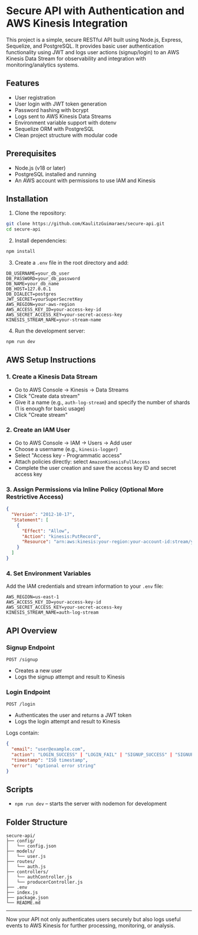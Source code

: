 # Secure API with Authentication and AWS Kinesis Integration

This project is a simple, secure RESTful API built using Node.js, Express, Sequelize, and PostgreSQL. It provides basic user authentication functionality using JWT and logs user actions (signup/login) to an AWS Kinesis Data Stream for observability and integration with monitoring/analytics systems.

## Features

* User registration
* User login with JWT token generation
* Password hashing with bcrypt
* Logs sent to AWS Kinesis Data Streams
* Environment variable support with dotenv
* Sequelize ORM with PostgreSQL
* Clean project structure with modular code

## Prerequisites

* Node.js (v18 or later)
* PostgreSQL installed and running
* An AWS account with permissions to use IAM and Kinesis

## Installation

1. Clone the repository:

```bash
git clone https://github.com/KaulitzGuimaraes/secure-api.git
cd secure-api
```

2. Install dependencies:

```bash
npm install
```

3. Create a `.env` file in the root directory and add:

```env
DB_USERNAME=your_db_user
DB_PASSWORD=your_db_password
DB_NAME=your_db_name
DB_HOST=127.0.0.1
DB_DIALECT=postgres
JWT_SECRET=yourSuperSecretKey
AWS_REGION=your-aws-region
AWS_ACCESS_KEY_ID=your-access-key-id
AWS_SECRET_ACCESS_KEY=your-secret-access-key
KINESIS_STREAM_NAME=your-stream-name
```

4. Run the development server:

```bash
npm run dev
```

## AWS Setup Instructions

### 1. Create a Kinesis Data Stream

* Go to AWS Console → Kinesis → Data Streams
* Click "Create data stream"
* Give it a name (e.g., `auth-log-stream`) and specify the number of shards (1 is enough for basic usage)
* Click "Create stream"

### 2. Create an IAM User

* Go to AWS Console → IAM → Users → Add user
* Choose a username (e.g., `kinesis-logger`)
* Select "Access key - Programmatic access"
* Attach policies directly: select `AmazonKinesisFullAccess`
* Complete the user creation and save the access key ID and secret access key

### 3. Assign Permissions via Inline Policy (Optional More Restrictive Access)

```json
{
  "Version": "2012-10-17",
  "Statement": [
    {
      "Effect": "Allow",
      "Action": "kinesis:PutRecord",
      "Resource": "arn:aws:kinesis:your-region:your-account-id:stream/your-stream-name"
    }
  ]
}
```

### 4. Set Environment Variables

Add the IAM credentials and stream information to your `.env` file:

```env
AWS_REGION=us-east-1
AWS_ACCESS_KEY_ID=your-access-key-id
AWS_SECRET_ACCESS_KEY=your-secret-access-key
KINESIS_STREAM_NAME=auth-log-stream
```

## API Overview

### Signup Endpoint

`POST /signup`

* Creates a new user
* Logs the signup attempt and result to Kinesis

### Login Endpoint

`POST /login`

* Authenticates the user and returns a JWT token
* Logs the login attempt and result to Kinesis

Logs contain:

```json
{
  "email": "user@example.com",
  "action": "LOGIN_SUCCESS" | "LOGIN_FAIL" | "SIGNUP_SUCCESS" | "SIGNUP_FAIL",
  "timestamp": "ISO timestamp",
  "error": "optional error string"
}
```

## Scripts

* `npm run dev` – starts the server with nodemon for development

## Folder Structure

```
secure-api/
├── config/
│   └── config.json
├── models/
│   └── user.js
├── routes/
│   └── auth.js
├── controllers/
│   └── authController.js
│   └── producerController.js
├── .env
├── index.js
├── package.json
└── README.md
```

---

Now your API not only authenticates users securely but also logs useful events to AWS Kinesis for further processing, monitoring, or analysis.
